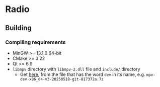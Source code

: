 # Radio

## Building

### Compiling requirements

-   MinGW >= 13.1.0 64-bit
-   CMake >= 3.22
-   Qt >= 6.9
-   `libmpv` directory with `libmpv-2.dll` file and `include/` directory
    -   Get [here](https://mpv.io/installation/), from the file that has the word `dev` in its name, e.g. `mpv-dev-x86_64-v3-20250518-git-817372a.7z`
